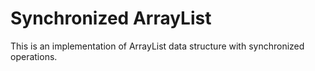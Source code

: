 # Synchronized ArrayList

This is an implementation of ArrayList data structure with synchronized operations.